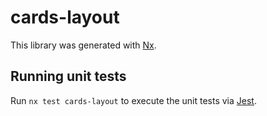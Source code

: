 # cards-layout

This library was generated with [Nx](https://nx.dev).

## Running unit tests

Run `nx test cards-layout` to execute the unit tests via [Jest](https://jestjs.io).
